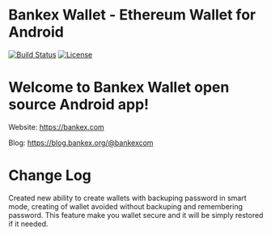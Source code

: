 # Bankex Wallet - Ethereum Wallet for Android

[![Build Status](https://travis-ci.org/TrustWallet/trust-wallet-android.svg?branch=master)](https://travis-ci.org/TrustWallet/trust-wallet-android)
[![License](https://img.shields.io/badge/license-GPL3-green.svg?style=flat)](https://github.com/fastlane/fastlane/blob/master/LICENSE)

# Welcome to Bankex Wallet open source Android app!

Website: https://bankex.com

Blog: https://blog.bankex.org/@bankexcom

# Change Log 

Created new ability to create wallets with backuping password in smart mode, creating of wallet avoided without backuping and remembering password. This feature make you wallet secure and it will be simply restored if it needed.


